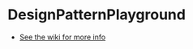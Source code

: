# DesignPatternPlayground
- [See the wiki for more info](https://github.com/Zeppelin87/DesignPatternPlayground/wiki)
